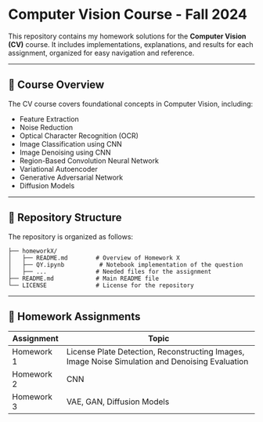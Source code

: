 # Computer Vision Course - Fall 2024

This repository contains my homework solutions for the **Computer Vision (CV)** course. It includes implementations, explanations, and results for each assignment, organized for easy navigation and reference.

---

## 🧠 Course Overview

The CV course covers foundational concepts in Computer Vision, including:

- Feature Extraction
- Noise Reduction
- Optical Character Recognition (OCR)
- Image Classification using CNN
- Image Denoising using CNN
- Region-Based Convolution Neural Network
- Variational Autoencoder
- Generative Adversarial Network
- Diffusion Models

---

## 📁 Repository Structure

The repository is organized as follows:

```plaintext
├── homeworkX/
│   ├── README.md        # Overview of Homework X
│   ├── QY.ipynb          # Notebook implementation of the question
│   ├── ...              # Needed files for the assignment
├── README.md            # Main README file
└── LICENSE              # License for the repository
```

---

## 📜 Homework Assignments

| Assignment | Topic                                    |
|------------|------------------------------------------|
| Homework 1 | License Plate Detection, Reconstructing Images, Image Noise Simulation and Denoising Evaluation                        |
| Homework 2 | CNN                       |
| Homework 3 | VAE, GAN, Diffusion Models    |
